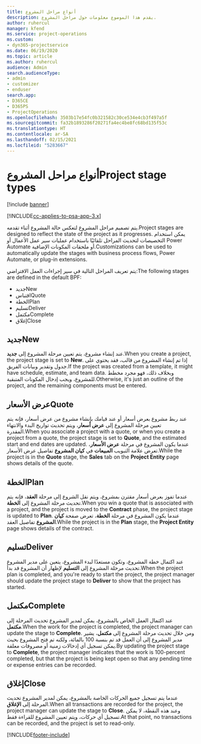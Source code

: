 ```yaml
---
title: أنواع مراحل المشروع
description: يقدم هذا الموضوع معلومات حول مراحل المشروع.
author: ruhercul
manager: kfend
ms.service: project-operations
ms.custom:
- dyn365-projectservice
ms.date: 06/19/2020
ms.topic: article
ms.author: ruhercul
audience: Admin
search.audienceType:
- admin
- customizer
- enduser
search.app:
- D365CE
- D365PS
- ProjectOperations
ms.openlocfilehash: 3503b17e54fc0b321582c30ce534e4cb3f497a5f
ms.sourcegitcommit: fa32b1893286f20271fa4ec4be8fc68bd135f53c
ms.translationtype: HT
ms.contentlocale: ar-SA
ms.lasthandoff: 02/15/2021
ms.locfileid: "5283667"
---
```

# <a name="project-stage-types"></a><span data-ttu-id="1fe56-103">أنواع مراحل المشروع</span><span class="sxs-lookup"><span data-stu-id="1fe56-103">Project stage types</span></span> 

[!include [banner](../includes/psa-now-project-operations.md)]

[!INCLUDE[cc-applies-to-psa-app-3.x](../includes/cc-applies-to-psa-app-3x.md)]

<span data-ttu-id="1fe56-104">يتم تصميم مراحل المشروع لتعكس حالة المشروع أثناء تقدمه.</span><span class="sxs-lookup"><span data-stu-id="1fe56-104">Project stages are designed to reflect the state of the project as it progresses.</span></span> <span data-ttu-id="1fe56-105">يمكن استخدام التخصيصات لتحديث المراحل تلقائيًا باستخدام عمليات سير عمل الأعمال أو Power Automate أو ملحقات المكونات الإضافية.</span><span class="sxs-lookup"><span data-stu-id="1fe56-105">Customizations can be used to automatically update the stages with business process flows, Power Automate, or plug-in extensions.</span></span>

<span data-ttu-id="1fe56-106">يتم تعريف المراحل التالية في سير إجراءات العمل‬ الافتراضي:</span><span class="sxs-lookup"><span data-stu-id="1fe56-106">The following stages are defined in the default BPF:</span></span>

- <span data-ttu-id="1fe56-107">جديد</span><span class="sxs-lookup"><span data-stu-id="1fe56-107">New</span></span>
- <span data-ttu-id="1fe56-108">اقتباس</span><span class="sxs-lookup"><span data-stu-id="1fe56-108">Quote</span></span>
- <span data-ttu-id="1fe56-109">الخطة</span><span class="sxs-lookup"><span data-stu-id="1fe56-109">Plan</span></span>
- <span data-ttu-id="1fe56-110">تسليم</span><span class="sxs-lookup"><span data-stu-id="1fe56-110">Deliver</span></span>
- <span data-ttu-id="1fe56-111">‏‫مكتمل‬</span><span class="sxs-lookup"><span data-stu-id="1fe56-111">Complete</span></span>
- <span data-ttu-id="1fe56-112">إغلاق</span><span class="sxs-lookup"><span data-stu-id="1fe56-112">Close</span></span> 

## <a name="new"></a><span data-ttu-id="1fe56-113">جديد</span><span class="sxs-lookup"><span data-stu-id="1fe56-113">New</span></span>

<span data-ttu-id="1fe56-114">عند إنشاء مشروع، يتم تعيين مرحلة المشروع إلى **جديد**.</span><span class="sxs-lookup"><span data-stu-id="1fe56-114">When you create a project, the project stage is set to **New**.</span></span> <span data-ttu-id="1fe56-115">إذا تم إنشاء المشروع من قالب، فقد يحتوي على جدول وتقدير وبيانات الفريق.</span><span class="sxs-lookup"><span data-stu-id="1fe56-115">If the project was created from a template, it might have schedule, estimate, and team data.</span></span> <span data-ttu-id="1fe56-116">وبخلاف ذلك، فهو مجرد مخطط للمشروع، ويجب إدخال المكونات المتبقية.</span><span class="sxs-lookup"><span data-stu-id="1fe56-116">Otherwise, it's just an outline of the project, and the remaining components must be entered.</span></span>

## <a name="quote"></a><span data-ttu-id="1fe56-117">عرض الأسعار</span><span class="sxs-lookup"><span data-stu-id="1fe56-117">Quote</span></span>

<span data-ttu-id="1fe56-118">عند ربط مشروع بعرض أسعار أو عند قيامك بإنشاء مشروع من عرض أسعار، فإنه يتم تعيين مرحلة المشروع إلى **عرض أسعار**، ويتم تحديث تواريخ البدء والانتهاء المقدرة.</span><span class="sxs-lookup"><span data-stu-id="1fe56-118">When you associate a project with a quote, or when you create a project from a quote, the project stage is set to **Quote**, and the estimated start and end dates are updated.</span></span> <span data-ttu-id="1fe56-119">عندما يكون المشروع في مرحلة **عرض الأسعار**، تعرض علامة التبويب **المبيعات** في **كيان المشروع** تفاصيل عرض الأسعار.</span><span class="sxs-lookup"><span data-stu-id="1fe56-119">While the project is in the **Quote** stage, the **Sales** tab on the **Project Entity** page shows details of the quote.</span></span>

## <a name="plan"></a><span data-ttu-id="1fe56-120">الخطة</span><span class="sxs-lookup"><span data-stu-id="1fe56-120">Plan</span></span>

<span data-ttu-id="1fe56-121">عندما تفوز بعرض أسعار مقترن بمشروع، ويتم نقل الشروع إلى مرحلة **العقد**، فإنه يتم تحديث مرحلة المشروع إلى **الخطة**.</span><span class="sxs-lookup"><span data-stu-id="1fe56-121">When you win a quote that is associated with a project, and the project is moved to the **Contract** phase, the project stage is updated to **Plan**.</span></span> <span data-ttu-id="1fe56-122">عندما يكون المشروع في مرحلة **الخطة**، تعرض صفحة **كيان المشروع** تفاصيل العقد.</span><span class="sxs-lookup"><span data-stu-id="1fe56-122">While the project is in the **Plan** stage, the **Project Entity** page shows details of the contract.</span></span>

## <a name="deliver"></a><span data-ttu-id="1fe56-123">تسليم</span><span class="sxs-lookup"><span data-stu-id="1fe56-123">Deliver</span></span>

<span data-ttu-id="1fe56-124">عند اكتمال خطة المشروع، وتكون مستعدًا لبدء المشروع، يتعين على مدير المشروع تحديث مرحلة المشروع إلى **التسليم** لإظهار أن المشروع قد بدأ.</span><span class="sxs-lookup"><span data-stu-id="1fe56-124">When the project plan is completed, and you're ready to start the project, the project manager should update the project stage to **Deliver** to show that the project has started.</span></span>

## <a name="complete"></a><span data-ttu-id="1fe56-125">‏‫مكتمل‬</span><span class="sxs-lookup"><span data-stu-id="1fe56-125">Complete</span></span> 

<span data-ttu-id="1fe56-126">عند اكتمال العمل الخاص بالمشروع، يمكن لمدير المشروع تحديث المرحلة إلى **مكتمل**.</span><span class="sxs-lookup"><span data-stu-id="1fe56-126">When the work for the project is completed, the project manager can update the stage to **Complete**.</span></span> <span data-ttu-id="1fe56-127">ومن خلال تحديث مرحلة المشروع إلى **مكتمل**، يشير مدير المشروع إلى أن العمل قد تم بنسبة 100 بالمائة، ولكنه تم فتح المشروع بحيث يمكن تسجيل أي إدخالات زمنية أو مصروفات معلقة.</span><span class="sxs-lookup"><span data-stu-id="1fe56-127">By updating the project stage to **Complete**, the project manager indicates that the work is 100-percent completed, but that the project is being kept open so that any pending time or expense entries can be recorded.</span></span>

## <a name="close"></a><span data-ttu-id="1fe56-128">إغلاق</span><span class="sxs-lookup"><span data-stu-id="1fe56-128">Close</span></span>

<span data-ttu-id="1fe56-129">عندما يتم تسجيل جميع الحركات الخاصة بالمشروع، يمكن لمدير المشروع تحديث المرحلة إلى **الإغلاق**.</span><span class="sxs-lookup"><span data-stu-id="1fe56-129">When all transactions are recorded for the project, the project manager can update the stage to **Close**.</span></span> <span data-ttu-id="1fe56-130">وعند هذه النقطة، لا يمكن تسجيل أي حركات، ويتم تعيين المشروع للقراءة فقط.</span><span class="sxs-lookup"><span data-stu-id="1fe56-130">At that point, no transactions can be recorded, and the project is set to read-only.</span></span>


[!INCLUDE[footer-include](../includes/footer-banner.md)]